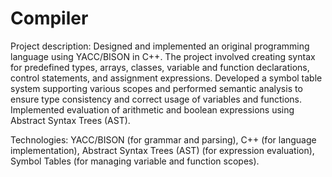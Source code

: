 # Compiler
 
Project description: Designed and implemented an original programming language using YACC/BISON in C++. The project involved creating syntax for predefined types, arrays, classes, variable and function declarations, control statements, and assignment expressions. Developed a symbol table system supporting various scopes and performed semantic analysis to ensure type consistency and correct usage of variables and functions. Implemented evaluation of arithmetic and boolean expressions using Abstract Syntax Trees (AST).

Technologies: YACC/BISON (for grammar and parsing), C++ (for language implementation), Abstract Syntax Trees (AST) (for expression evaluation), Symbol Tables (for managing variable and function scopes).

